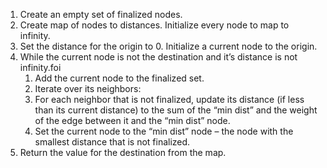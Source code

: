 1. Create an empty set of finalized nodes.
2. Create map of nodes to distances.  Initialize every node to map to infinity.
3. Set the distance for the origin to 0. Initialize a current node to the origin.
4. While the current node is not the destination and it’s distance is not infinity.foi
    1. Add the current node to the finalized set.
    2. Iterate over its neighbors:
    3. For each neighbor that is not finalized, update its distance (if less than its current distance) to the sum of the “min dist” and the weight of the edge between it and the “min dist” node.
    4. Set the current node to the “min dist” node – the node with the smallest distance that is not finalized. 
5. Return the value for the destination from the map.

